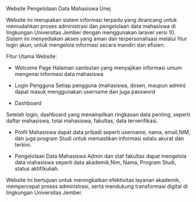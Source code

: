Website Pengelolaan Data Mahasiswa Unej

Website ini merupakan sistem informasi terpadu yang dirancang untuk memudahkan proses administrasi dan pengelolaan data mahasiswa di lingkungan Universitas Jember dengan menggunakan laravel versi 10. Sistem ini menyediakan akses yang aman dan terpersonalisasi melalui fitur login akun, untuk mengelola informasi secara mandiri dan efisien.

Fitur Utama Website:

- Welcome Page
Halaman sambutan yang menyajikan informasi umum mengenai informasi data mahasiswa

- Login Pengguna
 Setiap pengguna (mahasiswa, dosen, maupun admin) dapat masuk menggunakan username dan juga password

- Dashboard

Setelah login, dashboard yang menampilkan ringkasan data penting, seperti daftar mahasiswa, total mahasiswa, fakultas, data terverifikasi.

- Profil
Mahasiswa dapat data pribadi seperti username, nama, email,NIM, dan juga program Studi untuk memastikan informasi selalu akurat dan terkini.

- Pengelolaan Data Mahasiswa
Admin dan staf fakultas dapat mengelola data mahasiswa seperti data akademik,Nim, Nama, Program Studi, status aktif/kuliah.

Website ini bertujuan untuk meningkatkan efektivitas layanan akademik, mempercepat proses administrasi, serta mendukung transformasi digital di lingkungan Universitas Jember.
